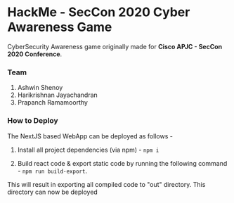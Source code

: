 # HackMe - SecCon 2020 Cyber Awareness Game

CyberSecurity Awareness game originally made for **Cisco APJC - SecCon 2020 Conference**.


### Team
1. Ashwin Shenoy 
2. Harikrishnan Jayachandran
3. Prapanch Ramamoorthy

### How to Deploy
The NextJS based WebApp can be deployed as follows -

1. Install all project dependencies (via npm) -
```npm i```

2. Build react code & export static code by running the following command -
```npm run build-export```. 

This will result in exporting all compiled code to "out" directory.  This
directory can now be deployed
